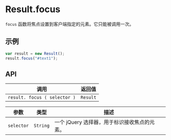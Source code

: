# Result.focus

`focus` 函数将焦点设置到客户端指定的元素。它只能被调用一次。

## 示例

```javascript
var result = new Result();
result.focus("#text1");
```

## API

| 调用 | 返回值 |
|---|---|
| `result. focus ( selector )` | `Result` |

| 参数 | 类型 | 描述 |
|---|---|---|
| `selector` | `String` | 一个 jQuery 选择器，用于标识接收焦点的元素。 |